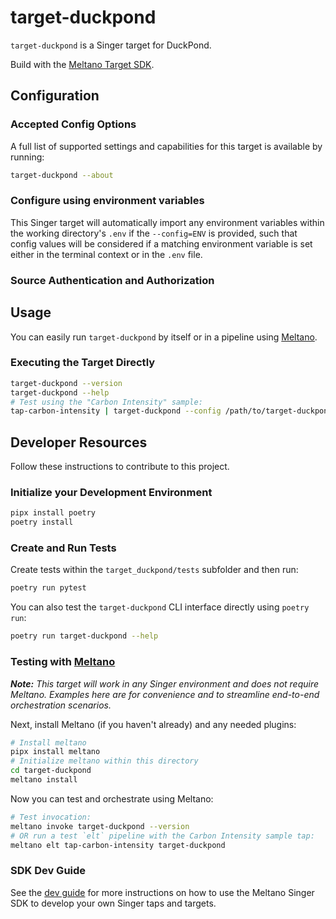 # target-duckpond

`target-duckpond` is a Singer target for DuckPond.

Build with the [Meltano Target SDK](https://sdk.meltano.com).

<!--

Developer TODO: Update the below as needed to correctly describe the install procedure. For instance, if you do not have a PyPi repo, or if you want users to directly install from your git repo, you can modify this step as appropriate.

## Installation

Install from PyPi:

```bash
pipx install target-duckpond
```

Install from GitHub:

```bash
pipx install git+https://github.com/ORG_NAME/target-duckpond.git@main
```

-->

## Configuration

### Accepted Config Options

<!--
Developer TODO: Provide a list of config options accepted by the target.

This section can be created by copy-pasting the CLI output from:

```
target-duckpond --about --format=markdown
```
-->

A full list of supported settings and capabilities for this
target is available by running:

```bash
target-duckpond --about
```

### Configure using environment variables

This Singer target will automatically import any environment variables within the working directory's
`.env` if the `--config=ENV` is provided, such that config values will be considered if a matching
environment variable is set either in the terminal context or in the `.env` file.

### Source Authentication and Authorization

<!--
Developer TODO: If your target requires special access on the destination system, or any special authentication requirements, provide those here.
-->

## Usage

You can easily run `target-duckpond` by itself or in a pipeline using [Meltano](https://meltano.com/).

### Executing the Target Directly

```bash
target-duckpond --version
target-duckpond --help
# Test using the "Carbon Intensity" sample:
tap-carbon-intensity | target-duckpond --config /path/to/target-duckpond-config.json
```

## Developer Resources

Follow these instructions to contribute to this project.

### Initialize your Development Environment

```bash
pipx install poetry
poetry install
```

### Create and Run Tests

Create tests within the `target_duckpond/tests` subfolder and
  then run:

```bash
poetry run pytest
```

You can also test the `target-duckpond` CLI interface directly using `poetry run`:

```bash
poetry run target-duckpond --help
```

### Testing with [Meltano](https://meltano.com/)

_**Note:** This target will work in any Singer environment and does not require Meltano.
Examples here are for convenience and to streamline end-to-end orchestration scenarios._

<!--
Developer TODO:
Your project comes with a custom `meltano.yml` project file already created. Open the `meltano.yml` and follow any "TODO" items listed in
the file.
-->

Next, install Meltano (if you haven't already) and any needed plugins:

```bash
# Install meltano
pipx install meltano
# Initialize meltano within this directory
cd target-duckpond
meltano install
```

Now you can test and orchestrate using Meltano:

```bash
# Test invocation:
meltano invoke target-duckpond --version
# OR run a test `elt` pipeline with the Carbon Intensity sample tap:
meltano elt tap-carbon-intensity target-duckpond
```

### SDK Dev Guide

See the [dev guide](https://sdk.meltano.com/en/latest/dev_guide.html) for more instructions on how to use the Meltano Singer SDK to
develop your own Singer taps and targets.
